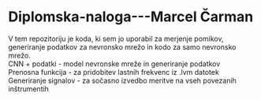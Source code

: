 # Diplomska-naloga---Marcel Čarman
V tem repozitoriju je koda, ki sem jo uporabil za merjenje pomikov, generiranje podatkov za nevronsko mrežo in kodo za samo nevronsko mrežo.  
CNN + podatki - model nevronske mreže in generiranje podatkov  
Prenosna funkcija - za pridobitev lastnih frekvenc iz .lvm datotek  
Generiranje signalov - za sočasno izvedbo meritve na vseh povezanih inštrumentih  
